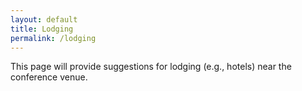 ```yaml
---
layout: default
title: Lodging
permalink: /lodging
---
```


This page will provide suggestions for lodging (e.g., hotels) near the
conference venue.
